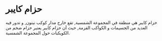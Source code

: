 # حزام كايبر

حزام كايبر هي منطقة في المجموعة الشمسية, تقع خارج مدار كوكب نبتون, و تدور فيه
العديد من الجسيمات و الكواكب القزمة, حيث أن حزام كايبر يعتبر حزام ضخم من
الكويكبات حول المجموعة الشمسية.
